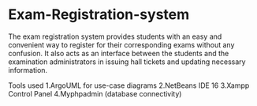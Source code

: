 # Exam-Registration-system
The exam registration system provides students with an easy and convenient way to register for their corresponding exams without any confusion.  It also acts as an interface between the students and the examination administrators in issuing hall tickets and updating necessary information.

Tools used
  1.ArgoUML for use-case diagrams
  2.NetBeans IDE 16 
  3.Xampp Control Panel
  4.Myphpadmin (database connectivity)

